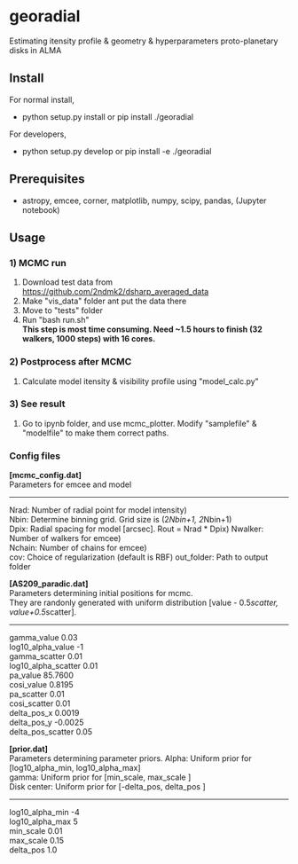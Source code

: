 # georadial
Estimating itensity profile & geometry & hyperparameters proto-planetary disks in ALMA 

## Install 
For normal install, 
* python setup.py install or pip install ./georadial

For developers, 
* python setup.py develop or pip install -e ./georadial
    
## Prerequisites
- astropy, emcee, corner, matplotlib, numpy, scipy, pandas, (Jupyter notebook)

## Usage

### 1) MCMC run
1. Download test data from https://github.com/2ndmk2/dsharp_averaged_data
2. Make "vis_data" folder ant put the data there
3. Move to "tests" folder
4. Run "bash run.sh"  
   **This step is most time consuming. Need ~1.5 hours to finish (32 walkers, 1000 steps) with 16 cores.**

### 2) Postprocess after MCMC
1. Calculate model itensity & visibility profile using "model_calc.py"

### 3) See result
1. Go to ipynb folder, and use mcmc_plotter. Modify "samplefile" & "modelfile" to make them correct paths.

### Config files
**[mcmc_config.dat]**  
Parameters for emcee and model  

------
Nrad: Number of radial point for model intensity)  
Nbin: Determine binning grid. Grid size is (2*Nbin+1, 2*Nbin+1)  
Dpix: Radial spacing for model [arcsec]. Rout = Nrad * Dpix) 
Nwalker: Number of walkers for emcee)  
Nchain: Number of chains for emcee)  
cov: Choice of regularization (default is RBF)
out_folder: Path to output folder

**[AS209_paradic.dat]**  
Parameters determining initial positions for mcmc.  
They are randonly generated with uniform distribution [value - 0.5*scatter, value+0.5*scatter].

--- 
gamma_value 0.03  
log10_alpha_value -1  
gamma_scatter 0.01  
log10_alpha_scatter 0.01  
pa_value 85.7600  
cosi_value 0.8195  
pa_scatter 0.01  
cosi_scatter 0.01  
delta_pos_x 0.0019  
delta_pos_y -0.0025  
delta_pos_scatter 0.05  

**[prior.dat]**  
Parameters determining parameter priors. 
Alpha: Uniform prior for [log10_alpha_min, log10_alpha_max]  
gamma: Uniform prior for [min_scale, max_scale ]  
Disk center: Uniform prior for [-delta_pos, delta_pos ]  

--- 
log10_alpha_min -4  
log10_alpha_max 5  
min_scale 0.01  
max_scale 0.15  
delta_pos 1.0  

